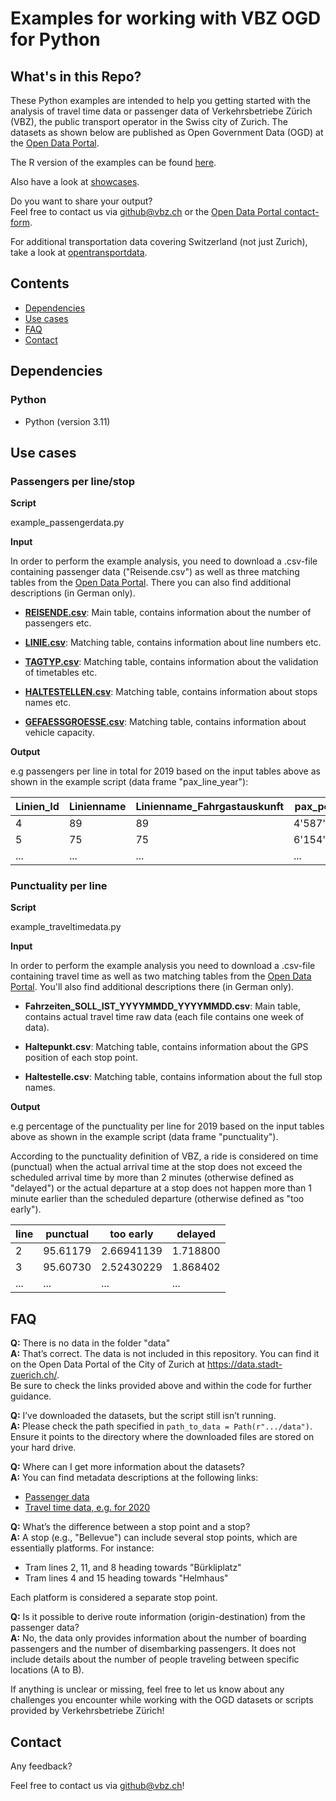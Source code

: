 # Examples for working with VBZ OGD for Python
## What's in this Repo?
These Python examples are intended to help you getting started with the analysis of travel time data or passenger data of Verkehrsbetriebe Zürich (VBZ), the public transport operator in the Swiss city of Zurich.
The datasets as shown below are published as Open Government Data (OGD) at the [Open Data Portal](https://data.stadt-zuerich.ch).

The R version of the examples can be found [here](https://github.com/VerkehrsbetriebeZuerich/ogd_examples_R).


Also have a look at [showcases](https://data.stadt-zuerich.ch/dataset/vbz_fahrgastzahlen_ogd#showcase).

Do you want to share your output?  
Feel free to contact us via github@vbz.ch or the
[Open Data Portal contact-form](https://www.stadt-zuerich.ch/portal/de/index/ogd/kontakt.html).

For additional transportation data covering Switzerland (not just Zurich), take a look at [opentransportdata](https://opentransportdata.swiss).

## Contents
- [Dependencies](#Dependencies)
- [Use cases](#Use-cases)
- [FAQ](#FAQ)
- [Contact](#Contact)

## Dependencies

### Python
- Python (version 3.11)

## Use cases

### Passengers per line/stop

**Script**

example_passengerdata.py

**Input**

In order to perform the example analysis, you need to download a .csv-file containing 
passenger data ("Reisende.csv") as well as three matching tables from the [Open Data Portal](https://data.stadt-zuerich.ch/dataset/vbz_fahrgastzahlen_ogd). There you can also find additional descriptions (in German only).

- **[REISENDE.csv](https://data.stadt-zuerich.ch/dataset/vbz_fahrgastzahlen_ogd/resource/38b0c1e5-1f4e-444d-975c-61a462aa8ca6)**: Main table, contains information about the number of passengers etc.  

- **[LINIE.csv](https://data.stadt-zuerich.ch/dataset/vbz_fahrgastzahlen_ogd/resource/463f92e0-5b20-44b3-b27f-59499e331e8d)**: Matching table, contains information about line numbers etc.  

- **[TAGTYP.csv](https://data.stadt-zuerich.ch/dataset/vbz_fahrgastzahlen_ogd/resource/09ffe483-19da-495e-81c6-711ae8dd49d3?inner_span=True)**: Matching table, contains information about the validation of timetables etc.  

- **[HALTESTELLEN.csv](https://data.stadt-zuerich.ch/dataset/vbz_fahrgastzahlen_ogd/resource/948b6347-8988-4705-9b08-45f0208a15da)**: Matching table, contains information about stops names etc.  
- **[GEFAESSGROESSE.csv](https://data.stadt-zuerich.ch/dataset/vbz_fahrgastzahlen_ogd/resource/718d9cb6-8daf-49d6-a5b2-687d3da78c58)**: Matching table, contains information about vehicle capacity.  


**Output**

e.g passengers per line in total for 2019 based on the input tables above as shown in the example script (data frame "pax_line_year"):

Linien_Id | Linienname | Linienname_Fahrgastauskunft | pax_per_year
------------ | ------------- | ------------- | -------------
4 | 89 | 89 | 4'587'420.00
5 | 75 | 75 | 6'154'492.49
... | ... | ... | ...


### Punctuality per line

**Script**

example_traveltimedata.py

**Input**

In order to perform the example analysis you need to download a .csv-file containing travel time as well as two matching tables from the [Open Data Portal](https://data.stadt-zuerich.ch/dataset/vbz_fahrzeiten_ogd_2020). You'll also find additional descriptions there (in German only).

- **Fahrzeiten_SOLL_IST_YYYYMMDD_YYYYMMDD.csv**: Main table, contains actual travel time raw data (each file contains one week of data).

- **Haltepunkt.csv**: Matching table, contains information about the GPS position of each stop point.

- **Haltestelle.csv**: Matching table, contains information about the full stop names.

**Output**

e.g percentage of the punctuality per line for 2019 based on the input tables above as shown in the example script (data frame "punctuality").

According to the punctuality definition of VBZ, a ride is considered on time (punctual) when the actual arrival time at the stop
does not exceed the scheduled arrival time by more than 2 minutes (otherwise defined as "delayed") or the actual
departure at a stop does not happen more than 1 minute earlier than the scheduled departure (otherwise defined as
"too early").

line | punctual | too early | delayed
------------ | ------------- | ------------- | -------------
2 | 95.61179 | 	2.66941139 | 1.718800
3 | 95.60730 | 2.52430229 | 1.868402
... | ... | ... | ...


## FAQ

**Q:** There is no data in the folder "data" <br>
**A:** That’s correct. The data is not included in this repository. You can find it on the Open Data Portal of the City of Zurich at https://data.stadt-zuerich.ch/. <br>
Be sure to check the links provided above and within the code for further guidance.

**Q:** I’ve downloaded the datasets, but the script still isn’t running.<br>
**A:** Please check the path specified in ``path_to_data = Path(r".../data")``. Ensure it points to the directory where the downloaded files are stored on your hard drive.

**Q:** Where can I get more information about the datasets?<br>
**A:** You can find metadata descriptions at the following links:
- [Passenger data](https://data.stadt-zuerich.ch/dataset/vbz_fahrgastzahlen_ogd)
- [Travel time data, e.g. for 2020](https://data.stadt-zuerich.ch/dataset/vbz_fahrzeiten_ogd_2020)

**Q:** What’s the difference between a stop point and a stop?<br>
**A:** A stop (e.g., "Bellevue") can include several stop points, which are essentially platforms. For instance:
- Tram lines 2, 11, and 8 heading towards "Bürkliplatz"
- Tram lines 4 and 15 heading towards "Helmhaus"<br>

Each platform is considered a separate stop point.

**Q:** Is it possible to derive route information (origin-destination) from the passenger data?<br>
**A:** No, the data only provides information about the number of boarding passengers and the number of disembarking passengers. It does not include details about the number of people traveling between specific locations (A to B).<br>

If anything is unclear or missing, feel free to let us know about any challenges you encounter while working with the OGD datasets or scripts provided by Verkehrsbetriebe Zürich!

## Contact

Any feedback?

Feel free to contact us via github@vbz.ch!


